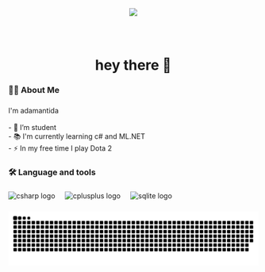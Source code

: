 <div align="center">
  <img height="150" src="https://i.pinimg.com/originals/bf/41/dd/bf41ddb85ad80d8b57d290921bdf0a0f.gif"  />
</div>

###

<br clear="both">

<h1 align="center">hey there 👋</h1>

###

<h3 align="left">👩‍💻  About Me</h3>

###

<p align="left">I'm adamantida<br><br>- 🔭 I’m student<br>- 📚 I'm currently learning c# and ML.NET<br>- ⚡ In my free time I play Dota 2</p>

###

<h3 align="left">🛠 Language and tools</h3>

###

<div align="left">
  <img src="https://cdn.jsdelivr.net/gh/devicons/devicon/icons/csharp/csharp-original.svg" height="40" alt="csharp logo"  />
  <img width="12" />
  <img src="https://cdn.jsdelivr.net/gh/devicons/devicon/icons/cplusplus/cplusplus-original.svg" height="40" alt="cplusplus logo"  />
  <img width="12" />
  <img src="https://cdn.jsdelivr.net/gh/devicons/devicon/icons/sqlite/sqlite-original.svg" height="40" alt="sqlite logo"  />
</div>

###

<img src="https://raw.githubusercontent.com/adamantida/adamantida/2fc45cd7fce5a08903a226d03c6db1ff5bfa6534/snake-dark.svg" alt="Snake animation" />

###

